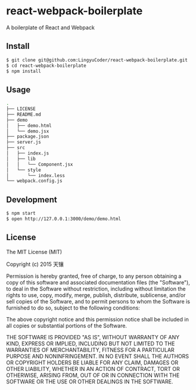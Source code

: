 # react-webpack-boilerplate

A boilerplate of React and Webpack

## Install

```bash
$ git clone git@github.com:LingyuCoder/react-webpack-boilerplate.git
$ cd react-webpack-boilerplate
$ npm install
```

## Usage

```bash
.
├── LICENSE
├── README.md
├── demo
│   ├── demo.html
│   └── demo.jsx
├── package.json
├── server.js
├── src
│   ├── index.js
│   ├── lib
│   │   └── Component.jsx
│   └── style
│       └── index.less
└── webpack.config.js
```

## Development

```bash
$ npm start
$ open http://127.0.0.1:3000/demo/demo.html
```

## License
The MIT License (MIT)

Copyright (c) 2015 天镶

Permission is hereby granted, free of charge, to any person obtaining a copy
of this software and associated documentation files (the "Software"), to deal
in the Software without restriction, including without limitation the rights
to use, copy, modify, merge, publish, distribute, sublicense, and/or sell
copies of the Software, and to permit persons to whom the Software is
furnished to do so, subject to the following conditions:

The above copyright notice and this permission notice shall be included in all
copies or substantial portions of the Software.

THE SOFTWARE IS PROVIDED "AS IS", WITHOUT WARRANTY OF ANY KIND, EXPRESS OR
IMPLIED, INCLUDING BUT NOT LIMITED TO THE WARRANTIES OF MERCHANTABILITY,
FITNESS FOR A PARTICULAR PURPOSE AND NONINFRINGEMENT. IN NO EVENT SHALL THE
AUTHORS OR COPYRIGHT HOLDERS BE LIABLE FOR ANY CLAIM, DAMAGES OR OTHER
LIABILITY, WHETHER IN AN ACTION OF CONTRACT, TORT OR OTHERWISE, ARISING FROM,
OUT OF OR IN CONNECTION WITH THE SOFTWARE OR THE USE OR OTHER DEALINGS IN THE
SOFTWARE.
